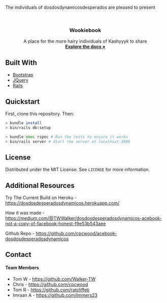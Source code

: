 The individuals of dosdosdynamicosdesperados are pleased to present

<br />
<p>
  <h3 align="center">Wookiebook</h3>

  <p align="center">
    A place for the more hairy individuals of Kashyyyk to share
    <br />
    <a href="https://github.com/cpcwood/acebook-dosdosdesperadosdynamicos"><strong>Explore the docs »</strong></a>
  </p>
</p>


## Built With

* [Bootstrap](https://getbootstrap.com)
* [JQuery](https://jquery.com)
* [Rails](https://rubyonrails.org/)

## Quickstart

First, clone this repository. Then:
```bash
> bundle install
> bin/rails db:setup

> bundle exec rspec # Run the tests to ensure it works
> bin/rails server # Start the server at localhost:3000
```

## License

Distributed under the MIT License. See `LICENSE` for more information.

## Additional Resources 

Try The Current Build on Heroku - https://dosdosdesperadosdynamicos.herokuapp.com/

How it was made - https://medium.com/@TWWalker/dosdosdesperadosdynamicos-acebook-not-a-copy-of-facebook-honest-f9e53b543aee

Github Repo - https://github.com/cpcwood/acebook-dosdosdesperadosdynamicos

## Contact 

#### Team Members 

* Tom W - https://github.com/Walker-TW
* Chris - https://github.com/cpcwood
* Tom R - https://github.com/ratcliffetj
* Imraan A - https://github.com/Immers23
